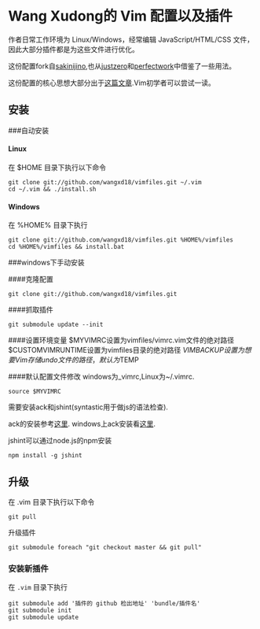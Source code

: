 # Wang Xudong的 Vim 配置以及插件

作者日常工作环境为 Linux/Windows，经常编辑 JavaScript/HTML/CSS 文件，因此大部分插件都是为这些文件进行优化。

这份配置fork自[sakinijino](https://github.com/sakinijino/vimfiles/),也从[justzero](https://github.com/justzero/vim)和[perfectwork](https://github.com/perfectworks/vim)中借鉴了一些用法。

这份配置的核心思想大部分出于[这篇文章](http://stevelosh.com/blog/2010/09/coming-home-to-vim/?utm_source=feedburner&utm_medium=feed&utm_campaign=Feed%3A+stevelosh+%28Steve+Losh%29).Vim初学者可以尝试一读。

## 安装

###自动安装

#### Linux

在 $HOME 目录下执行以下命令

    git clone git://github.com/wangxd18/vimfiles.git ~/.vim
    cd ~/.vim && ./install.sh

#### Windows

在 %HOME% 目录下执行

    git clone git://github.com/wangxd18/vimfiles.git %HOME%/vimfiles
    cd %HOME%/vimfiles && install.bat


###windows下手动安装

####克隆配置

    git clone git://github.com/wangxd18/vimfiles.git

####抓取插件

    git submodule update --init

####设置环境变量
    $MYVIMRC设置为vimfiles/vimrc.vim文件的绝对路径
    $CUSTOMVIMRUNTIME设置为vimfiles目录的绝对路径
    $VIMBACKUP设置为想要Vim存储undo文件的路径，默认为$TEMP

####默认配置文件修改
windows为\_vimrc,Linux为~/.vimrc.

    source $MYVIMRC

需要安装ack和jshint(syntastic用于做js的语法检查).

ack的安装参考[这里](https://github.com/mileszs/ack.vim).
windows上ack安装看[这里](http://blog.csdn.net/sxvbc/article/details/6334855).

jshint可以通过node.js的npm安装

    npm install -g jshint

## 升级

在 .vim 目录下执行以下命令

    git pull

升级插件

    git submodule foreach "git checkout master && git pull"

### 安装新插件

在 <code>.vim</code> 目录下执行

    git submodule add '插件的 github 检出地址' 'bundle/插件名'
    git submodule init
    git submodule update
